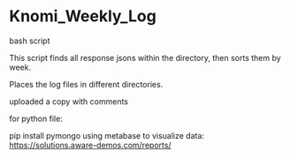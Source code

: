 # Knomi_Weekly_Log
bash script

This script finds all response jsons within the directory, then sorts them by week. 

Places the log files in different directories. 

uploaded a copy with comments



for python file:

pip install pymongo 
using metabase to visualize data:
https://solutions.aware-demos.com/reports/
